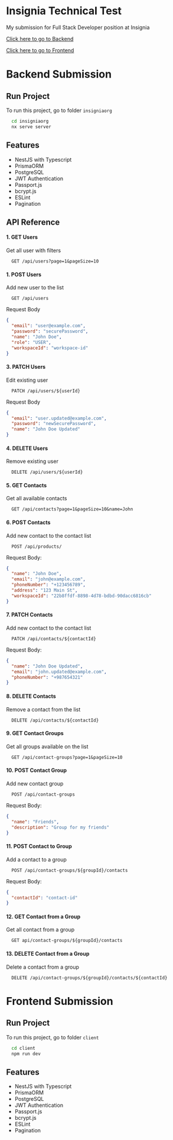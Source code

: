 
# Insignia Technical Test

My submission for Full Stack Developer position at Insignia

[Click here to go to Backend](#backend-submission)

[Click here to go to Frontend](#frontend-submission)



# Backend Submission
## Run Project

To run this project, go to folder `insigniaorg`

```bash
  cd insigniaorg
  nx serve server
```

## Features

- NestJS with Typescript
- PrismaORM
- PostgreSQL
- JWT Authentication
- Passport.js
- bcrypt.js
- ESLint
- Pagination


## API Reference

#### 1. GET Users
Get all user with filters
```http
  GET /api/users?page=1&pageSize=10
```

#### 1. POST Users
Add new user to the list
```http
  GET /api/users
```
Request Body
```json
{
  "email": "user@example.com",
  "password": "securePassword",
  "name": "John Doe",
  "role": "USER",
  "workspaceId": "workspace-id"
}
```
#### 3. PATCH Users
Edit existing user
```http
  PATCH /api/users/${userId}
```
Request Body
```json
{
  "email": "user.updated@example.com",
  "password": "newSecurePassword",
  "name": "John Doe Updated"
}
```
#### 4. DELETE Users
Remove existing user
```http
  DELETE /api/users/${userId}
```

#### 5. GET Contacts
Get all available contacts
```http
  GET /api/contacts?page=1&pageSize=10&name=John
```

#### 6. POST Contacts
Add new contact to the contact list
```http
  POST /api/products/
```
Request Body:
```json
{
  "name": "John Doe",
  "email": "john@example.com",
  "phoneNumber": "+123456789",
  "address": "123 Main St",
  "workspaceId": "22b8ffdf-8898-4d78-bdbd-90dacc6816cb"
}
```

#### 7. PATCH Contacts
Add new contact to the contact list
```http
  PATCH /api/contacts/${contactId}
```
Request Body:
```json
{
  "name": "John Doe Updated",
  "email": "john.updated@example.com",
  "phoneNumber": "+987654321"
}
```
#### 8. DELETE Contacts
Remove a contact from the list
```http
  DELETE /api/contacts/${contactId}
```

#### 9. GET Contact Groups
Get all groups available on the list

```http
  GET /api/contact-groups?page=1&pageSize=10
```

#### 10. POST Contact Group
Add new contact group

```http
  POST /api/contact-groups
```
Request Body:
```json
{
  "name": "Friends",
  "description": "Group for my friends"
}
```

#### 11. POST Contact to Group
Add a contact to a group

```http
  POST /api/contact-groups/${groupId}/contacts
```
Request Body:
```json
{
  "contactId": "contact-id"
}
```
#### 12. GET Contact from a Group
Get all contact from a group

```http
  GET api/contact-groups/${groupId}/contacts
```
#### 13. DELETE Contact from a Group
Delete a contact from a group
```http
  DELETE /api/contact-groups/${groupId}/contacts/${contactId}
```

# Frontend Submission
## Run Project

To run this project, go to folder `client`

```bash
  cd client
  npm run dev
```

## Features

- NestJS with Typescript
- PrismaORM
- PostgreSQL
- JWT Authentication
- Passport.js
- bcrypt.js
- ESLint
- Pagination
